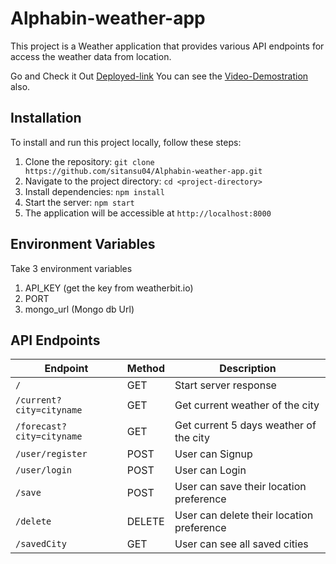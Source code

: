 # Alphabin-weather-app

This project is a Weather application that provides various API endpoints for access the weather data from location.

Go and Check it Out [Deployed-link](https://alphabin-technology-weather-app.netlify.app/)
You can see the [Video-Demostration](https://drive.google.com/file/d/10l2tAT8-6dQJo3mFaQUMNie3Sva_jfQM/view?usp=sharing) also.

## Installation

To install and run this project locally, follow these steps:

1. Clone the repository: `git clone https://github.com/sitansu04/Alphabin-weather-app.git`
2. Navigate to the project directory: `cd <project-directory>`
3. Install dependencies: `npm install`
4. Start the server: `npm start`
5. The application will be accessible at `http://localhost:8000`

## Environment Variables

Take 3  environment variables 
 1. API_KEY (get the key from weatherbit.io)
 2. PORT
 3. mongo_url (Mongo db Url)

## API Endpoints

| Endpoint                    | Method | Description                               |
|-----------------------------|--------|-------------------------------------------|
| `/`                         | GET    | Start server response                     |
| `/current?city=cityname`    | GET    | Get current weather of the city           |
| `/forecast?city=cityname`   | GET    | Get current 5 days weather of the city    |
| `/user/register`            | POST   | User can Signup                           |
| `/user/login`               | POST   | User can Login                            |
| `/save`                     | POST   | User can save their location preference   |
| `/delete`                   | DELETE | User can delete their location preference |
| `/savedCity`                | GET    | User can see all saved cities             |



